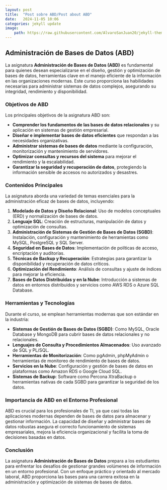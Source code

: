 ```yaml
---
layout: post
title:  "Post sobre ABD/Post about ABD"
date:   2024-11-05 10:06
categories: jekyll update
image: 
    path: https://raw.githubusercontent.com/AlvaroSanJuan20/jekyll-theme-chirpy/refs/heads/master/assets/img/favicons/bases_datos.png
---
```


## Administración de Bases de Datos (ABD)

La asignatura **Administración de Bases de Datos (ABD)** es fundamental para quienes desean especializarse en el diseño, gestión y optimización de bases de datos, herramientas clave en el manejo eficiente de la información en las organizaciones modernas. Este curso proporciona las habilidades necesarias para administrar sistemas de datos complejos, asegurando su integridad, rendimiento y disponibilidad.

### Objetivos de ABD

Los principales objetivos de la asignatura ABD son:

- **Comprender los fundamentos de las bases de datos relacionales** y su aplicación en sistemas de gestión empresarial.
- **Diseñar e implementar bases de datos eficientes** que respondan a las necesidades organizativas.
- **Administrar sistemas de bases de datos** mediante la configuración, monitorización y mantenimiento de servidores.
- **Optimizar consultas y recursos del sistema** para mejorar el rendimiento y la escalabilidad.
- **Garantizar la seguridad y recuperación de datos**, protegiendo la información sensible de accesos no autorizados y desastres.

### Contenidos Principales

La asignatura aborda una variedad de temas esenciales para la administración eficaz de bases de datos, incluyendo:

1. **Modelado de Datos y Diseño Relacional**: Uso de modelos conceptuales (ERD) y normalización de bases de datos.
2. **Lenguaje SQL**: Creación de estructuras, manipulación de datos y optimización de consultas.
3. **Administración de Sistemas de Gestión de Bases de Datos (SGBD)**: Instalación, configuración y mantenimiento de herramientas como MySQL, PostgreSQL y SQL Server.
4. **Seguridad en Bases de Datos**: Implementación de políticas de acceso, encriptación y auditorías.
5. **Técnicas de Backup y Recuperación**: Estrategias para garantizar la disponibilidad y recuperación de datos críticos.
6. **Optimización del Rendimiento**: Análisis de consultas y ajuste de índices para mejorar la eficiencia.
7. **Bases de Datos Distribuidas y en la Nube**: Introducción a sistemas de datos en entornos distribuidos y servicios como AWS RDS o Azure SQL Database.

### Herramientas y Tecnologías

Durante el curso, se emplean herramientas modernas que son estándar en la industria:

- **Sistemas de Gestión de Bases de Datos (SGBD)**: Como MySQL, Oracle Database y MongoDB para cubrir bases de datos relacionales y no relacionales.
- **Lenguajes de Consulta y Procedimientos Almacenados**: Uso avanzado de SQL y PL/SQL.
- **Herramientas de Monitorización**: Como pgAdmin, phpMyAdmin o herramientas de monitoreo de rendimiento de bases de datos.
- **Servicios en la Nube**: Configuración y gestión de bases de datos en plataformas como Amazon RDS o Google Cloud SQL.
- **Sistemas de Backup**: Software como Percona XtraBackup o herramientas nativas de cada SGBD para garantizar la seguridad de los datos.

### Importancia de ABD en el Entorno Profesional

ABD es crucial para los profesionales de TI, ya que casi todas las aplicaciones modernas dependen de bases de datos para almacenar y gestionar información. La capacidad de diseñar y administrar bases de datos robustas asegura el correcto funcionamiento de sistemas empresariales, mejora la eficiencia organizacional y facilita la toma de decisiones basadas en datos.

### Conclusión

La asignatura **Administración de Bases de Datos** prepara a los estudiantes para enfrentar los desafíos de gestionar grandes volúmenes de información en un entorno profesional. Con un enfoque práctico y orientado al mercado laboral, ABD proporciona las bases para una carrera exitosa en la administración y optimización de sistemas de bases de datos.
